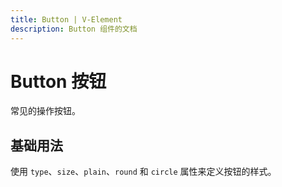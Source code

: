 ```yaml
---
title: Button | V-Element
description: Button 组件的文档
---
```


# Button 按钮

常见的操作按钮。

## 基础用法

使用 `type`、`size`、`plain`、`round` 和 `circle` 属性来定义按钮的样式。

<preview path="../examples/button/basic.vue" title="title"></preview>
